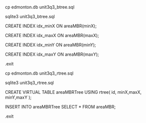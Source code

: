 cp edmonton.db unit3q3_btree.sql

sqlite3 unit3q3_btree.sql

CREATE INDEX idx_minX ON areaMBR(minX);

CREATE INDEX idx_maxX ON areaMBR(maxX);

CREATE INDEX idx_minY ON areaMBR(minY);

CREATE INDEX idx_maxY ON areaMBR(maxY);

.exit

cp edmonton.db unit3q3_rtree.sql

sqlite3 unit3q3_rtree.sql

CREATE VIRTUAL TABLE areaMBRTree USING rtree(
    id,
    minX,maxX,
    minY,maxY
);

INSERT INTO areaMBRTree SELECT * FROM areaMBR;

.exit
